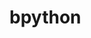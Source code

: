 # bpython

[^1]: http://bpython-interpreter.org/
[^2]: http://stackoverflow.com/questions/947810/how-to-save-a-python-interactive-session
